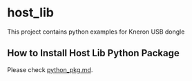 # host_lib

This project contains python examples for Kneron USB dongle

## How to Install Host Lib Python Package

Please check [python_pkg.md](python_pkg.md).